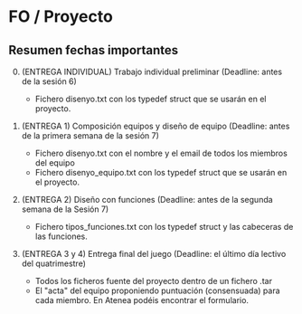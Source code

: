 # FO / Proyecto

## Resumen fechas importantes

0. (ENTREGA INDIVIDUAL) Trabajo individual preliminar (Deadline: antes de la sesión 6)

	- Fichero disenyo.txt con los typedef struct que se usarán en el proyecto.

1. (ENTREGA 1) Composición equipos y diseño de equipo (Deadline: antes de la primera semana de la sesión 7)

	- Fichero disenyo.txt con el nombre y el email de todos los miembros del equipo
	- Fichero disenyo_equipo.txt con los typedef struct que se usarán en el proyecto.

2. (ENTREGA 2) Diseño con funciones (Deadline: antes de la segunda semana de la Sesión 7)

	- Fichero tipos_funciones.txt con los typedef struct y las cabeceras de las funciones.

3. (ENTREGA 3 y 4) Entrega final del juego (Deadline: el último día lectivo del quatrimestre)

	- Todos los ficheros fuente del proyecto dentro de un fichero .tar
	- El "acta" del equipo proponiendo puntuación (consensuada) para cada miembro. En Atenea podéis encontrar el formulario.